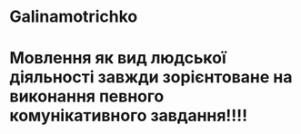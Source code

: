 # Galinamotrichko
<html>
  <head>
    <title>galinamotrichko</title>
    </head>
  <body>
    <h1> Мовлення як вид людської діяльності завжди зорієнтоване на виконання певного комунікативного завдання!!!!
      </body>
    </html>
